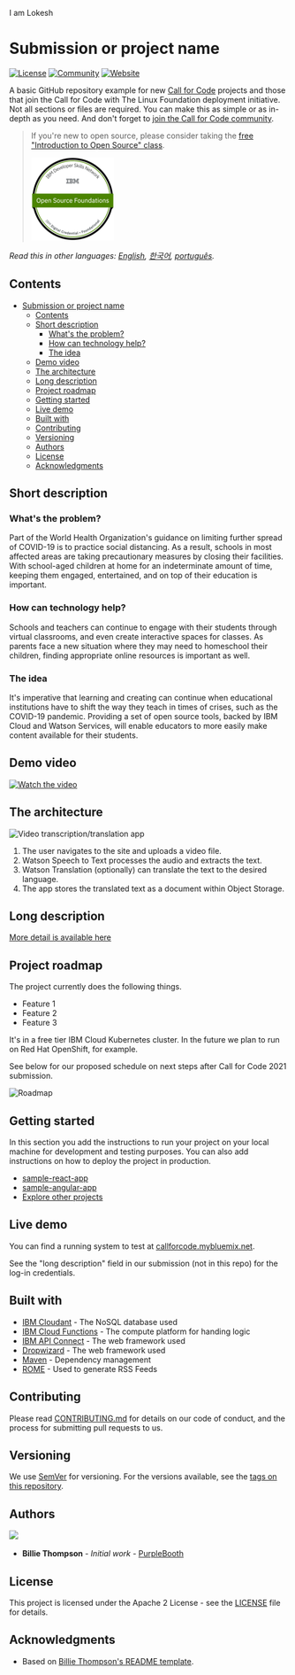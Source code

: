 I am Lokesh

# Submission or project name

[![License](https://img.shields.io/badge/License-Apache2-blue.svg)](https://www.apache.org/licenses/LICENSE-2.0) [![Community](https://img.shields.io/badge/Join-Community-blue)](https://developer.ibm.com/callforcode/solutions/projects/get-started/) [![Website](https://img.shields.io/badge/View-Website-blue)](https://sample-project.s3-web.us-east.cloud-object-storage.appdomain.cloud/)

A basic GitHub repository example for new [Call for Code](https://developer.ibm.com/callforcode/) projects and those that join the Call for Code with The Linux Foundation deployment initiative. Not all sections or files are required. You can make this as simple or as in-depth as you need. And don't forget to [join the Call for Code community](https://developer.ibm.com/callforcode/solutions/projects/get-started/).

> If you're new to open source, please consider taking the [free "Introduction to Open Source" class](https://cognitiveclass.ai/courses/introduction-to-open-source).
> 
> [![Open Source Foundations](images/open-source-foundations.png)](https://cognitiveclass.ai/courses/introduction-to-open-source)

_Read this in other languages: [English](README.md), [한국어](./docs/README.ko.md), [português](./docs/README.pt_br.md)._

## Contents

- [Submission or project name](#submission-or-project-name)
  - [Contents](#contents)
  - [Short description](#short-description)
    - [What's the problem?](#whats-the-problem)
    - [How can technology help?](#how-can-technology-help)
    - [The idea](#the-idea)
  - [Demo video](#demo-video)
  - [The architecture](#the-architecture)
  - [Long description](#long-description)
  - [Project roadmap](#project-roadmap)
  - [Getting started](#getting-started)
  - [Live demo](#live-demo)
  - [Built with](#built-with)
  - [Contributing](#contributing)
  - [Versioning](#versioning)
  - [Authors](#authors)
  - [License](#license)
  - [Acknowledgments](#acknowledgments)

## Short description

### What's the problem?

Part of the World Health Organization's guidance on limiting further spread of COVID-19 is to practice social distancing. As a result, schools in most affected areas are taking precautionary measures by closing their facilities. With school-aged children at home for an indeterminate amount of time, keeping them engaged, entertained, and on top of their education is important.

### How can technology help?

Schools and teachers can continue to engage with their students through virtual classrooms, and even create interactive spaces for classes. As parents face a new situation where they may need to homeschool their children, finding appropriate online resources is important as well.

### The idea

It's imperative that learning and creating can continue when educational institutions have to shift the way they teach in times of crises, such as the COVID-19 pandemic. Providing a set of open source tools, backed by IBM Cloud and Watson Services, will enable educators to more easily make content available for their students.

## Demo video

[![Watch the video](https://github.com/Call-for-Code/Liquid-Prep/blob/master/images/readme/IBM-interview-video-image.png)](https://youtu.be/vOgCOoy_Bx0)

## The architecture

![Video transcription/translation app](https://developer.ibm.com/developer/tutorials/cfc-starter-kit-speech-to-text-app-example/images/cfc-covid19-remote-education-diagram-2.png)

1. The user navigates to the site and uploads a video file.
2. Watson Speech to Text processes the audio and extracts the text.
3. Watson Translation (optionally) can translate the text to the desired language.
4. The app stores the translated text as a document within Object Storage.

## Long description

[More detail is available here](./docs/DESCRIPTION.md)

## Project roadmap

The project currently does the following things.

- Feature 1
- Feature 2
- Feature 3

It's in a free tier IBM Cloud Kubernetes cluster. In the future we plan to run on Red Hat OpenShift, for example.

See below for our proposed schedule on next steps after Call for Code 2021 submission.

![Roadmap](./images/roadmap.jpg)

## Getting started

In this section you add the instructions to run your project on your local machine for development and testing purposes. You can also add instructions on how to deploy the project in production.

- [sample-react-app](./sample-react-app/)
- [sample-angular-app](./sample-angular-app/)
- [Explore other projects](https://github.com/upkarlidder/ibmhacks)

## Live demo

You can find a running system to test at [callforcode.mybluemix.net](http://callforcode.mybluemix.net/).

See the "long description" field in our submission (not in this repo) for the log-in credentials.

## Built with

- [IBM Cloudant](https://cloud.ibm.com/catalog?search=cloudant#search_results) - The NoSQL database used
- [IBM Cloud Functions](https://cloud.ibm.com/catalog?search=cloud%20functions#search_results) - The compute platform for handing logic
- [IBM API Connect](https://cloud.ibm.com/catalog?search=api%20connect#search_results) - The web framework used
- [Dropwizard](http://www.dropwizard.io/1.0.2/docs/) - The web framework used
- [Maven](https://maven.apache.org/) - Dependency management
- [ROME](https://rometools.github.io/rome/) - Used to generate RSS Feeds

## Contributing

Please read [CONTRIBUTING.md](CONTRIBUTING.md) for details on our code of conduct, and the process for submitting pull requests to us.

## Versioning

We use [SemVer](http://semver.org/) for versioning. For the versions available, see the [tags on this repository](https://github.com/your/project/tags).

## Authors

<a href="https://github.com/Call-for-Code/Project-Sample/graphs/contributors">
  <img src="https://contributors-img.web.app/image?repo=Call-for-Code/Project-Sample" />
</a>

- **Billie Thompson** - _Initial work_ - [PurpleBooth](https://github.com/PurpleBooth)

## License

This project is licensed under the Apache 2 License - see the [LICENSE](LICENSE) file for details.

## Acknowledgments

- Based on [Billie Thompson's README template](https://gist.github.com/PurpleBooth/109311bb0361f32d87a2).
